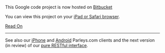 This Google code project is now hosted on <a href='https://bitbucket.org/stephanj/parleys-html5/wiki/Home'>Bitbucket</a>

You can view this project on your <a href='http://ipad.parleys.com'>iPad or Safari browser</a>.

<a href='http://code.google.com/p/parleys-html5/wiki/WhatAndHow'>Read On</a>


---


See also our [iPhone](http://code.google.com/p/parleysiphoneclient/) and [Android](http://code.google.com/p/parleys-androidclient/) Parleys.com clients and the next version (in review) of our [pure RESTful interface](http://code.google.com/p/parleys-rest/wiki/RESTInterface).